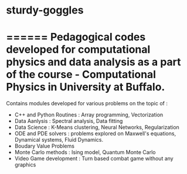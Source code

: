 # sturdy-goggles
======
Pedagogical codes developed for computational physics and data analysis as a part of the course - Computational Physics in University at Buffalo.
======
Contains modules developed for various problems on the topic of : 
* C++ and Python Routines : Array programming, Vectorization
* Data Aanlysis : Spectral analysis, Data fitting
* Data Science : K-Means clustering, Neural Networks, Regularization
* ODE and PDE solvers : problems explored on Maxwell's equations, Dynamical systems, Fluid Dynamics.
* Boudary Value Problems
* Monte Carlo methods : Ising model, Quantum Monte Carlo
* Video Game development : Turn based combat game without any graphics


